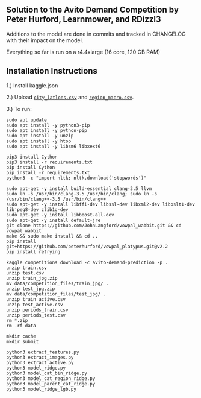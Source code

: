 ## Solution to the Avito Demand Competition by Peter Hurford, Learnmower, and RDizzl3

Additions to the model are done in commits and tracked in CHANGELOG with their impact on the model.

Everything so far is run on a r4.4xlarge (16 core, 120 GB RAM)


## Installation Instructions

1.) Install kaggle.json

2.) Upload [`city_latlons.csv`](https://s3.amazonaws.com/avito-demand-kaggle/city_latlons.csv) and [`region_macro.csv`](https://s3.amazonaws.com/avito-demand-kaggle/region_macro.csv).

3.) To run:

```
sudo apt update
sudo apt install -y python3-pip
sudo apt install -y python-pip
sudo apt install -y unzip
sudo apt install -y htop
sudo apt install -y libsm6 libxext6

pip3 install Cython
pip3 install -r requirements.txt
pip install Cython
pip install -r requirements.txt
python3 -c "import nltk; nltk.download('stopwords')"

sudo apt-get -y install build-essential clang-3.5 llvm
sudo ln -s /usr/bin/clang-3.5 /usr/bin/clang; sudo ln -s /usr/bin/clang++-3.5 /usr/bin/clang++
sudo apt-get -y install libffi-dev libssl-dev libxml2-dev libxslt1-dev libjpeg8-dev zlib1g-dev
sudo apt-get -y install libboost-all-dev
sudo apt-get -y install default-jre
git clone https://github.com/JohnLangford/vowpal_wabbit.git && cd vowpal_wabbit
make && sudo make install && cd ..
pip install git+https://github.com/peterhurford/vowpal_platypus.git@v2.2
pip install retrying

kaggle competitions download -c avito-demand-prediction -p .
unzip train.csv
unzip test.csv
unzip train_jpg.zip
mv data/competition_files/train_jpg/ .
unzip test_jpg.zip
mv data/competition_files/test_jpg/ .
unzip train_active.csv
unzip test_active.csv
unzip periods_train.csv
unzip periods_test.csv
rm *.zip
rm -rf data

mkdir cache
mkdir submit

python3 extract_features.py
python3 extract_images.py
python3 extract_active.py
python3 model_ridge.py
python3 model_cat_bin_ridge.py
python3 model_cat_region_ridge.py
python3 model_parent_cat_ridge.py
python3 model_ridge_lgb.py
```

